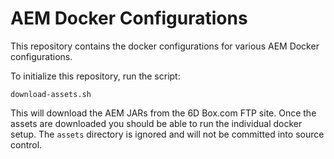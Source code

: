 # AEM Docker Configurations

This repository contains the docker configurations for various AEM Docker configurations.

To initialize this repository, run the script: 

	download-assets.sh
	
This will download the AEM JARs from the 6D Box.com FTP site.  Once the assets are 
downloaded you should be able to run the individual docker setup.  The `assets` directory 
is ignored and will not be committed into source control.